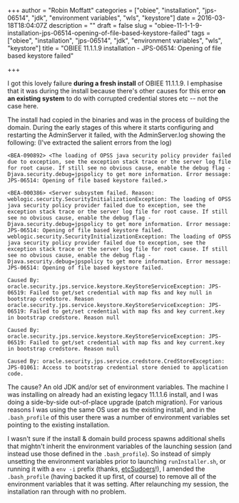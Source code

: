 +++
author = "Robin Moffatt"
categories = ["obiee", "installation", "jps-06514", "jdk", "environment variables", "wls", "keystore"]
date = 2016-03-18T18:04:07Z
description = ""
draft = false
slug = "obiee-11-1-1-9-installation-jps-06514-opening-of-file-based-keystore-failed"
tags = ["obiee", "installation", "jps-06514", "jdk", "environment variables", "wls", "keystore"]
title = "OBIEE 11.1.1.9 installation - JPS-06514: Opening of file based keystore failed"

+++

I got this lovely failure **during a fresh install** of OBIEE 11.1.1.9. I emphasise that it was during the install because there's other causes for this error **on an existing system** to do with corrupted credential stores etc -- not the case here. 

The install had copied in the binaries and was in the process of building the domain. During the early stages of this where it starts configuring and restarting the AdminServer it failed, with the AdminServer.log showing the following: (I've extracted the salient errors from the log)

```
<BEA-090892> <The loading of OPSS java security policy provider failed due to exception, see the exception stack trace or the server log file for root cause. If still see no obvious cause, enable the debug flag -Djava.security.debug=jpspolicy to get more information. Error message: JPS-06514: Opening of file based keystore failed.>

<BEA-000386> <Server subsystem failed. Reason: weblogic.security.SecurityInitializationException: The loading of OPSS java security policy provider failed due to exception, see the exception stack trace or the server log file for root cause. If still see no obvious cause, enable the debug flag -Djava.security.debug=jpspolicy to get more information. Error message: JPS-06514: Opening of file based keystore failed.
weblogic.security.SecurityInitializationException: The loading of OPSS java security policy provider failed due to exception, see the exception stack trace or the server log file for root cause. If still see no obvious cause, enable the debug flag -Djava.security.debug=jpspolicy to get more information. Error message: JPS-06514: Opening of file based keystore failed.

Caused By: oracle.security.jps.service.keystore.KeyStoreServiceException: JPS-06519: Failed to get/set credential with map fks and key null in bootstrap credstore. Reason oracle.security.jps.service.keystore.KeyStoreServiceException: JPS-06519: Failed to get/set credential with map fks and key current.key in bootstrap credstore. Reason null

Caused By: oracle.security.jps.service.keystore.KeyStoreServiceException: JPS-06519: Failed to get/set credential with map fks and key current.key in bootstrap credstore. Reason null

Caused By: oracle.security.jps.service.credstore.CredStoreException: JPS-01061: Access to bootstrap credential store denied to application code.
```

The cause? An old JDK and/or set of environment variables. The machine I was installing on already had an existing legacy 11.1.1.6 install, and I was doing a side-by-side out-of-place upgrade (patch migration). For various reasons I was using the same OS user as the existing install, and in the `.bash_profile` of this user there was a number of environment variables set pointing to the existing installation.

I wasn't sure if the install & domain build process spawns additional shells that mightn't inherit the environment variables of the launching session (and instead use those defined in the `.bash_profile`). So instead of simply unsetting the environment variables prior to launching `runInstaller.sh`, or running it with a `env -i` prefix (thanks, [etcSudoers](https://twitter.com/sudoed)!), I amended the `.bash_profile` (having backed it up first, of course) to remove all of the environment variables that it was setting. After relaunching my session, the installation ran through with no problem.
